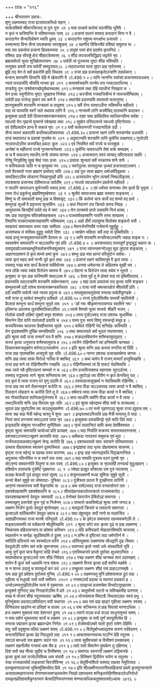 +++
title = "४९६"

+++
श्रीनारायण उवाच-.  
शृणु लक्ष्म्यभवद् राजा ह्यजापालाभिधो महान् ।  
साकेतविषये श्रीमानचिन्तत् स पुनः पुनः ॥१ ॥
मया तत्कर्म कर्तव्यं यदन्यैरिह भूमिपैः ।  
न कृतं न करिष्यन्ति ये भविष्यन्त्यतः परम् ॥२ ॥
प्रजानां पालनं शश्वत् करादानं विना न वै ।  
करादानेन सैन्यादिपोषणं भवति ध्रुवम् ॥३ ॥
करादानेन राष्ट्रस्य मनःक्षोभः प्रजायते ।  
तस्मान्मया विना सैन्यं तपःशक्त्या स्वराष्ट्रकम् ॥४ ॥
रक्षणीयं विचिन्त्यैवं वशिष्ठं समुवाच सः ।  
मया तपः प्रकर्तव्यं प्रजानां हितकाम्यया ॥५ ॥
तादृशं परमं क्षेत्रं प्रदर्शय कृपानिधे ।  
वशिष्ठः प्राह सौराष्ट्रे क्षेत्रं श्रीहाटकेश्वरम् ॥६ ॥
शीघ्रं तपःफलसिद्धिप्रदं तद्वर्तते नृप ।  
ब्रह्मचर्यपरो भूत्वा शुचिर्व्रतपरायणः ॥७ ॥
पार्वती त्वं पूजयस्व तुष्टा शीघ्रं भविष्यति ।  
ऩत्युक्तः प्रययौ तत्र पार्वतीं समपूजयत्॥८ ॥
तदाराधनया माता तुष्टा प्राह नृपोत्तमम् ।  
ब्रूहि तद् येन ते सर्वं प्रकरोमि हृदि स्थितम् ॥९ ॥
राजा प्राह प्रजारक्षाकृतेऽस्त्राणि तदर्थकान् ।  
मन्त्रान् शस्त्राणि दिव्यानि देहि मे खेचराणि वै ॥1.496.१ ०॥
यानि जानन्ति सर्वासां प्रजानामपराधकम् ।  
न्यायं पारदार्यादि चौर्यादि मानवा इव ॥११ ॥
मत्पार्श्वस्थानि तान्येव तत्र गत्वाऽपराधिनम् ।  
दण्डयेयुः पुनः पार्श्वमागच्छेयुर्यथास्थलम् ॥१२॥
मन्त्रग्रामं तथा देहि व्याधीनां निग्रहाय च ।  
येन प्रजाः स्युर्नीरोगाः पुष्टाः सुखाश्च निर्भयाः ॥१३॥
करजीव्यं गजवाजिसैन्यं मे नास्त्यभीप्सितम् ।  
पार्वती प्राह राजेन्द्र दुष्करं तव कर्म वै ॥१४॥
तथाप्येवं प्रदास्यामि तपसस्ते फलानुगम् ।  
ज्ञानयुक्तानि शस्त्राणि मन्त्रग्रामं च तादृशम् ॥१५॥
सर्वे रोगा स्तवाऽधीना भविष्यन्ति महीतले ।  
यदा त्वं यास्यसि स्वर्गं जले स्थापय तानि वै ॥१६॥
नान्यस्मै तानि कस्मैचिद् दातव्यानि कदाचन ।  
इत्युक्त्वा प्रददौ देवी दिव्यास्त्रशस्त्रमन्त्रकान् ॥१७॥
राज्ञा यथा प्रार्थिताँश्च व्याधिमन्त्राँश्च सर्वशः ।  
व्याधयो येन गृह्यन्ते मुच्यन्ते स्वेच्छया तथा ॥१८॥
सुखेन परिपाल्यन्ते व्याधयो दृष्टिगोचराः ।  
एवं देवीप्रसादेन प्राप्य वै सकलं नृपः ॥१ ९॥
ययौ साकेतनगरीं गजदानादिकं ददौ ।  
सैन्यं व्यस्तं चकारापि कराँश्चाऽमोचयत्तथा ॥1.496.२०॥
प्रजानां रक्षणं तानि शस्त्राण्येव दधत्यपि ।  
दण्डं यथापराधं च प्रकाशं गुप्तमेव वा ॥२१ ॥
अदृष्टान्यपि शस्त्राणि तानि कुर्वन्ति तत्क्षणात्॥
गुप्तोऽपि नाऽपराधोऽस्ति कस्यचित् प्रकटः कुतः ॥२२॥
एवं नियमितं सर्वं राज्ये च परराष्ट्रकं ।  
अन्येषां च महीपानां राज्ये गुप्त्यान्यनेकशः ॥२३॥
कुर्वन्ति चापराधानि तेषां चक्रे यमग्रहम् ।  
स च वै सकलान् व्याधीन् मन्त्रैः संयम्य यत्नतः ॥२४॥
अजारूपान् स्वयं पश्चाद् यष्टिमादाय रक्षति ।  
रोगेषु निगृहीतेषु सुखं श्रेष्ठं गताः प्रजाः ॥२५॥
प्रयाताः शून्यतां सर्वे नरकाश्च शनैः शनैः ।  
न कश्चिन्नरकं याति न च मृत्युपथं नरः ॥२६॥
स्वर्गतुल्याः सत्यतुल्याः पृथ्व्यां प्रजास्तदाऽभवन् ।  
ततो वैवस्वतो गत्वा ब्रह्माणं प्रार्थयत् सति ॥२७॥
अहं पुरा त्वया ब्रह्मन् धर्माधर्मदिदृक्षया ।  
समादिष्टाऽस्मि लोकानां निग्रहानुग्रहौ प्रति ॥२८॥
अजापालेन भूपेन तत्सर्वं निष्फलीकृतम् ।  
तपःशक्त्या प्रजानाथ देवीमाराध्य पार्वतीम् ॥२९॥
नाधयो व्याधयस्तेन प्रवर्तन्ते महीतले ।  
न पापानि चापराधान् कुर्वन्त्यपि भयात् प्रजाः ॥1.496.३ ० ॥
एवं धर्मस्य सन्पन्थाः तेन कृतो हि भूभृता ।  
तस्य रोधं प्रकुर्वन्तु ब्रह्मविष्णुमहेश्वराः ॥३ १ ॥
श्रुत्वैवं यमराजस्य ब्रह्मा सस्मार शङ्करम् ।  
विष्णुं च तौ समायातौ शम्भुं प्राह च विश्वसृट् ॥३२॥
किं कर्तव्यं चात्र कार्ये वद शम्भो वद प्रभो ।  
शम्भुराह सुधर्मे वै प्रवृत्तस्य शुभार्थिनः ॥३३ ॥
कथं निवारणं तत्र क्रियते कश्च निग्रहः ।  
आयुस्तस्य कियद्दीर्घं वर्तते वद मे यम! ॥३४॥
येन तत्समये प्राप्ते तन्नयामि निजं क्षयम् ।  
यमः प्राह तदायुश्च षष्टिवर्षसहस्रकम् ॥३५॥
पञ्चवर्षसहस्राणि गतानि तस्य साम्प्रतम् ।  
तिष्ठन्ति पञ्चपञ्चाशत्सहस्राणि भविष्यकम् ॥३६॥
अहो दीर्घं तदायुश्च विलोक्य शङ्करो ययौ ।  
व्याघ्ररूपं समास्थाय तस्य राज्ञः समीपतः ॥३७॥
मेघगर्जननिर्घोषं गर्जमानो मुहुर्मुहुः ।  
अजाश्चाथ तं संवीक्ष्य दुद्रुवुः सर्वतो दिशः ॥३८ ॥
व्याघ्रेण भक्षिताः सर्वे तदा स पृथिवीपतिः ।  
व्याघ्रं हन्तुं मन्त्रयुक्तान्यस्त्राणि प्रैरयत्त तः ॥३ ९॥
तानि शस्त्राणि मन्त्राँश्चाऽस्त्राणि जग्राह शङ्क रः ।  
स्ववक्त्रेण समस्तानि न चाऽऽयान्ति नृपं प्रति ॥1.496.४ ० ॥
अस्त्राभावात् ततस्तूर्णं द्वन्द्वयुद्धं चकार सः ।  
तावद्व्याघ्रोऽभवच्छम्भुस्त्रिलोचनस्त्रिशूलवान् ॥४१ ॥
राजा त्वानन्दमग्नोऽभूत् मुदा तुष्टाव शङ्करम् ।  
अज्ञानादवमानं ते कृतं शम्भो क्षमां कुरु ॥४२॥
शम्भुः प्राह मया क्षान्तं परितुष्टेन सर्वशः- ।  
त्वया कृतं महत् कर्म नान्यैः पूर्व कृतं तथा ॥४३ ॥
प्रजानां रक्षणं चातिमानुषं वै कृतं त्वया ।  
तस्माद् गच्छ मया सार्धं कैलासं पार्थिवोत्तम ॥४४॥
अनया धर्मपत्न्या ते सहितश्च सुखी भव ।  
नात्र लोके त्वया स्थेयं विरोधेन यमस्य वै ॥४५॥
देवानां च विरोधेन त्वया स्थेयं न भूतले ।  
इत्युक्तः स नृपः प्राह करिष्यामि यथाऽऽत्थ मे ॥४६ ॥
देव्या पूर्वं तु मे प्रोक्तं यदा त्वं पृथिवीतलात् ।  
प्रयास्यसि तदाऽस्त्राणि शस्त्राणि सर्वमन्त्रकान् ॥४७ ॥
मह्यं दत्वा प्रयातव्यं तत् कृत्वा यामि शङ्कर ।  
शम्भुस्तस्मै ददौ तांश्च शस्त्रास्त्रमन्त्रकाँस्ततः ॥४८ ॥
राजा ययौ चमत्कारक्षेत्रं श्रीपार्वतीं प्रति ।  
ददौ सर्वाणि पार्वत्यै जले न्यस्य प्रपूज्य च ॥४९॥
माघशुक्लचतुर्दश्यां स्नात्वा पार्वतीकुण्डके ।  
ययौ राजा तु साकेतं शम्भुर्यत्र प्रतीक्षते ॥1.496.५०॥
राज्यं पुत्रेऽर्पयित्वैव सभार्यो नृपतिर्ययौ ।  
कैलासं शम्भुना सार्धं शम्भुना भूभृते ततः ॥५१ ॥
'ओं नमः श्रीकृष्णनारायणाय स्वामिने नमः' ।  
इतिमन्त्रः प्रदत्तश्च तुलसीमालिकाऽर्पिता ॥२॥
परमो वैष्णवो भूत्वा सभार्यः श्रीहरिं भजन् ।  
गोलोकं प्रययौ लक्ष्मि! मुक्तो बभूव शाश्वतः ॥५३॥
तस्य पुत्रोऽभवद् राजा दशरथः सुधार्मिकः ।  
विमानेन दिवं याति पातालादौ प्रयाति च ॥५४॥
यस्य पुत्रः स्वयं विष्णू रामचन्द्रो बभूव ह ।  
कस्यचित्त्वथ कालस्य दैवज्ञैस्तस्य भूपतेः ॥५५॥
कथितं रोहिणी भेदं शनिर्ग्रहः करिष्यति ।  
तेन द्वादशवर्षाणि दुर्भिक्षं सम्भविष्यति ॥५६ ॥
तथा सम्पत्स्यते सर्वं भूतलं नष्टमानवम् ।  
इति श्रुत्वा ययौ राजा तन्मार्गं यत्र वै शनिः ॥५७॥
शक्रदत्तविमानेन शनैश्चरमुपाद्रवत् ।  
सज्जं कृत्वा धनुस्तत्र शनैश्चरमुवाच ह ॥५८॥
त्यजैनं रोहिणीमार्गं त्वां हनिष्यामि चान्यथा ।  
दिव्यास्त्रमन्त्रयुक्तेन शरेणाऽऽनतपर्वणा ॥५९॥
इति श्रुत्वा शनिः प्राह कस्त्वं रुणत्सि मां दिवि ।  
राजा प्राह नृपश्चास्मि अजपुत्रो भुवः पतिः ॥1.496.६०॥
नाम्ना दशरथः प्रजारक्षार्थमत्र चागतः ।  
शनिः प्राह त्वया साकं विरोधो नास्ति मे क्वचित् ॥६१ ॥
कथं चापेन वै राजन् मन्मार्गं हन्तुमिच्छसि ।  
राजा प्राह शने त्वं रोहिणीमार्गेण गच्छसि ॥६२॥
रोहिणीसम्भवं त्वं हि शकटं भेदयिष्यसि ।  
तथा जाते नवै वृष्टिरन्नानां सम्भवो न च ॥६३॥
तेन प्रजाविनाशश्च यज्ञनाशः सुराऽर्दनम् ।  
तस्माद् रुद्धस्तवः मार्गः श्रुत्वा शनिरुवाच तम् ॥६४॥
तुष्टोऽहं तव वीर्येण न कृतं केनचित्तु यत् ।  
तत् कृतं वै त्वया राजन् वरं वृणु ददामि ते ॥६५॥
तस्मात्प्रजासुखार्थं न भेदयिष्यामि रोहिणीम् ।  
राजा प्राह तव वारे तैलाभ्यङ्गं करोति यः ॥६६॥
तस्य पीडा चाऽऽसप्ताह त्वया कार्या न वै क्वचित् ।  
तिलदानं लोहदानं यः करोति दिने तु ते ॥६७॥
वर्षमात्रं त्वया तस्य पीडा कार्या न वै क्वचित् ।  
तव गोचरपीडायां शान्तिकर्तुर्जनस्य वै ॥६८॥
सप्त सार्धानि वर्षाणि पीडा कार्या न वै त्वया ।  
तथाऽस्त्विति शनिः प्राह विरराम भुवः पतिः ॥६९॥
इदं श्रुत्वा महेन्द्रश्च शीघ्रं ययौ च तत्स्थलम् ।  
भूपालं प्राह तुष्टोऽस्मि तव चाऽद्भुतकर्मणा ॥1.496.७०॥
वरं मत्तो गृहाणाऽद्य श्रुत्वा राजा ह्युवाच तम् ।  
त्वया सह सदा मैत्री महेन्द्र चास्तु मे शुभा ॥७१ ॥
इन्द्रस्तथाऽस्त्विति प्राह मैत्री मय्यस्तु ते सदा ।  
नित्यं सायं प्रगन्तव्यं ममाऽऽलयं त्वया नृप ॥७२॥
इत्युक्त्वा प्रययाविन्द्रो नृपो याति दिवं सदा ।  
इन्द्रसदसि संश्रुत्वा गान्धर्वीणां सुगीतिकाः ॥७३॥
नृत्यं तालान्वितं चापि कथा देवर्षिवक्त्रतः ।  
दृष्ट्वा श्रुत्वा समायाति चायोध्यां प्रति प्रत्यहम् ॥७४॥
यदा निर्याति शक्रस्य सभातस्तदनन्तरम् ।  
दशरथाऽऽनस्याऽभ्युक्षणं कारयति सदा ॥७५॥
अथैकदा नारदस्तं समुवाच नृपं मुदा ।  
राजँस्त्वदासन्नस्शऽभ्युक्षणं चेन्द्रः करोति हि ॥७६॥
दशरथस्ततो यातः स्वासने संस्थितस्ततः ।  
उत्थाय वीक्षयामास स्वासनं दूरमास्थितः ॥७७॥
इन्द्राज्ञया तदा भृत्यः प्रोक्षयामास चासनम् ।  
दृष्ट्वा राजा महेन्द्रं च पप्रच्छ तस्य कारणम् ॥७८॥
इन्द्रः प्राह भवानद्यावधिं पितृऋणान्वितः ।  
अपुत्रस्य गतिर्नास्ति न च स्वर्गं ततः परम् ॥७९॥
यदा पश्यति पुत्रस्य वदनं पुरुषो नृप ।  
सोऽनृण्यं समवाप्नोति पितॄणां च ततः परम् ॥1.496.८०॥
इत्युक्तः स नृपस्तर्हि तनयार्थं सुदुःखवान् ।  
वशिष्ठेन ततश्चक्रे पुत्रेष्टिं गृहमागतः ॥८ १ ॥
ज्येष्ठा प्रासूत कौशल्या रामं पुत्रं नरायणम् ।  
कलहा केकयी पुत्रं प्रासूत भरतं सुतम् ॥८२॥
शत्रुघ्नलक्ष्मणौ मध्या सुमित्रा सुषुवे सुतौ ।  
कन्यां चैकां सुषुवे सा लोमपादा- पुत्रिका ॥८३॥
पुत्रीरूपा प्रदत्ता वै पुत्रहीनाय तारिणी ।  
आनृण्यं त्वभवत्तस्य ययौ वैकुण्ठमेव सः ॥८४॥
अथ रामोऽभवद् राजा वनवासोत्तरं ततः ।  
दशवर्षसहस्राणि दशवर्षशतानि च ॥८५॥
सीतादेहान्तकालोत्तरकाले राज्यमाकरोत् ।  
एकादशसहस्रान्ते देवदूतः समाययौ ॥८६॥
तेनोक्तं देवराजेन प्रेषितोऽहं समागतः ।  
तस्माच्छृणु प्रसन्देशं कुरु गृहं च निर्जनम् ॥८७॥
पश्चात्ते कथयिष्येऽहं श्रुत्वा रामो जगाद ह ।  
लक्ष्मण निर्जनं कुर्याः देवदूतं शृणोम्यहम् ॥८८॥
यावद्वार्ता क्रियते च तावदन्ये समागताः ।  
कृत्वाऽतो वार्तिकामौनं देवदूत उवाच ह ॥८९॥
यथा दंष्ट्राच्युतः सर्पो नागो वा मदवर्जितः ।  
आज्ञाहीनस्तथा राजा मानवैः परिभूयते ॥1.496.९०॥
के इमेऽत्र समायाता रहस्यवचनेऽपि ते ।  
शङ्कालापमपि त्वं यन्नैकान्ते श्रोतुमिच्छसि ॥९१ ॥
श्रुत्वा कोपं ततः कृत्वा दृढं स प्राह लक्ष्मणम् ।  
निष्कासय बहिस्त्वन्यान् मा प्रवेशय काँश्चन ॥९२॥
यदि कश्चिन्नरो मोहादागमिष्यति चान्तरम् ।  
स्वहस्तेन न सन्देहः सूदयिष्यामि तं द्रुतम् ॥९३॥
न हन्मि तं दृष्टिचरं तदा धर्मगतिर्न मे ।  
भवेदिति प्रतिजाने भव स्वस्थोऽत्र वर्तने ॥९४॥
ओमित्युक्त्वा लक्ष्मणश्च सौधद्वारि दृढः स्थितः ।  
देवदूतोऽपि रामेण समं चक्रे सुमन्त्रणाम् ॥९५॥
रावणस्य कृतो नाशो धर्मः संस्थापितो भुवि ।  
आयुः पूर्णं कृतं चात्र वैकुण्ठं याहि रोचते ॥९६॥
एतस्मिन्नन्तरे प्राप्तो दुर्वासाः क्षुधयाऽन्वितः ।  
व्यग्रश्चोवाच कुत्राऽऽस्ते रामः शीघ्रं निवेदय ॥९७॥
गच्छ लक्ष्मण शीघ्रं चान्यथा शापं ददाम्यहम् ।  
शापेन वै कुलं सर्वं धक्ष्यामि नात्र संशयः ॥९८॥
लक्ष्मणो विनयं कृत्वा ददौ शान्तिं महर्षये ।  
स न शान्तः प्रदातुं च शापमूर्ध्वं करं दधे ॥९९॥
तच्छ्रुत्वा लक्ष्मणः शीघ्रं रामं प्राहाऽऽगममृषेः ।  
रामः प्राह द्रुतं प्रवेशय दुर्वाससं मुनिम् ॥1.496.१ ००॥
लक्ष्मणस्तु मुनिं प्रवेशयामास द्रुतं तदा ।  
गृहीत्वा च मधुपर्कं रामो ययौ समीपगः ॥१०१ ॥
ननामाऽर्घ्यं प्रदत्वा च स्वागतं प्रचकार ह ।  
धन्योऽस्म्यनुगृहीतोऽस्मि यत्त्वं मे गृहमागतः ॥१ ०२॥
एतद्राज्यं प्रजाश्चेमा विभवोऽनुग्रहात्तव ।  
इत्युक्तो मुनिराट् प्राह निराहारोऽस्मि वै व्रते ॥१ ०३॥
चातुर्मास्ये तदन्ते च समिच्छामीह पारणाम् ।  
यच्छ मे भोजनं शीघ्रं रघूत्तमस्ततः ऋषिम् ॥१ ०४॥
भोजयामास मिष्टान्नैः स्थित्वाऽग्रतः स्वयं प्रभुः ।  
मुनिर्भुक्त्वा प्रदत्वाऽऽशीर्वादान् ययौ यथागतः ॥१ ०५॥
अथ रामं प्राह खड्गं गृहीत्वा लक्ष्मणः स्वयम् ।  
विनिपातय खड्गेन मां प्रतिज्ञां च पालय ॥१ ०६॥
रामः सञ्चिन्त्य तं प्राह विवासो मरणाऽधिकः ।  
व्रज लक्ष्मण मुक्तत्वं मया देशान्तरं द्रुतम् ॥१ ०७॥
त्यागो वाऽथ वधो वाऽथ साधूनामुभयं समम् ।  
न मया दर्शनं भूयस्त्वया कार्यं च लक्ष्मण ॥१ ०८॥
इत्युक्तः स ययौ तूर्णं सरयूतीरमेव हि ।  
स्नात्वा पद्मासनं कृत्वा ब्रह्मरन्ध्रेण निर्गतः ॥१ ०९॥
तेजोमयोऽम्बरे यातो दृष्टो रामेण देहिभिः ।  
ययुः सर्वे ददृशुश्च पतितं लक्ष्मणं शवम् ॥1.496.११ ०॥
विलेपुर्बान्धवाद्याश्च करुणं पर्यवेदयन् ।  
चन्दनादिचितां कृत्वा देहं निदधुस्ते तदा ॥११ १॥
आकाशवागभवच्च माऽग्निं देहि रघूत्तम ।  
तवाऽयं बान्धवो राम ब्रह्मणः सदनं गतः ॥१ १२॥
त्वया सुग्रीवभक्तं च विभीषणं प्रभक्तकम् ।  
लक्ष्मणं सहनीत्वैव गन्तव्यं धाम चैव ह ॥११ ३॥
ततो रामो विमानेन पुष्पकेण तु दक्षिणाम् ।  
दिशं ययौ सह नीत्वा सुग्रीवं च विभीषणम् ॥१ १४॥
समागतः स्वनगरीं लक्ष्मणं तद्विमानके ।  
कृत्वा कुशं लवं राज्येऽभिषिच्य धाम संययौ ॥१ १५॥
विभिषणं द्वितीयेन रूपेण च रघूत्तमः ।  
ररक्ष राज्यकार्यार्थं लङ्कायां चिरजीविनम् ॥१ १६॥
सेतुर्विनाशितो यस्माद् राक्षसा नेयुरित्यतः ।  
एतच्छ्रवणपाठाभ्यां भुक्तिर्मुक्तिर्भवेत् प्रिये ॥१ १७॥
इति श्रीलक्ष्मीनारायणीयसंहितायां प्रथमे कृतयुगसन्ताने अजापालमहाराजस्य रोगाणामजामण्डलरूपेण निग्रहो दशरथस्य शनिकृतरोहिणीशकटवेधनिरोधो रामकृतप्रतिज्ञयावैकुण्ठगमनं चेत्यादिनिरूपणनामा षण्णवत्यधिकचतुश्शततमोऽध्यायः ॥४९६ ॥
    
